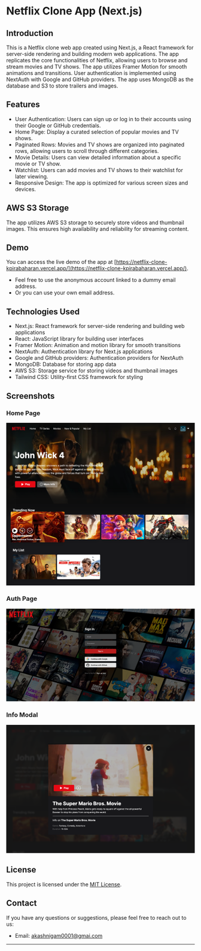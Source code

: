 # Netflix Clone App (Next.js)

## Introduction

This is a Netflix clone web app created using Next.js, a React framework for server-side rendering and building modern web applications. The app replicates the core functionalities of Netflix, allowing users to browse and stream movies and TV shows. The app utilizes Framer Motion for smooth animations and transitions. User authentication is implemented using NextAuth with Google and GitHub providers. The app uses MongoDB as the database and S3 to store trailers and images.

## Features

- User Authentication: Users can sign up or log in to their accounts using their Google or GitHub credentials.
- Home Page: Display a curated selection of popular movies and TV shows.
- Paginated Rows: Movies and TV shows are organized into paginated rows, allowing users to scroll through different categories.
- Movie Details: Users can view detailed information about a specific movie or TV show.
- Watchlist: Users can add movies and TV shows to their watchlist for later viewing.
- Responsive Design: The app is optimized for various screen sizes and devices.

## AWS S3 Storage

The app utilizes AWS S3 storage to securely store videos and thumbnail images. This ensures high availability and reliability for streaming content.

## Demo

You can access the live demo of the app at [https://netflix-clone-kpirabaharan.vercel.app/](https://netflix-clone-kpirabaharan.vercel.app/).

- Feel free to use the anonymous account linked to a dummy email address.
- Or you can use your own email address.

## Technologies Used

- Next.js: React framework for server-side rendering and building web applications
- React: JavaScript library for building user interfaces
- Framer Motion: Animation and motion library for smooth transitions
- NextAuth: Authentication library for Next.js applications
- Google and GitHub providers: Authentication providers for NextAuth
- MongoDB: Database for storing app data
- AWS S3: Storage service for storing videos and thumbnail images
- Tailwind CSS: Utility-first CSS framework for styling

## Screenshots

### Home Page

![Home Page](./screenshots/homepage.png)

### Auth Page

![Auth Page](./screenshots/authpage.png)

### Info Modal

![Info Modal](./screenshots/modal.png)

## License

This project is licensed under the [MIT License](https://opensource.org/licenses/MIT).

## Contact

If you have any questions or suggestions, please feel free to reach out to us:

- Email: akashnigam0001@gmai.com


---
